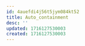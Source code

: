 ```yaml
---
id: 4auefdi4j56t5jym084kt52
title: Auto_containment
desc: ''
updated: 1716127530003
created: 1716127530003
---
```

